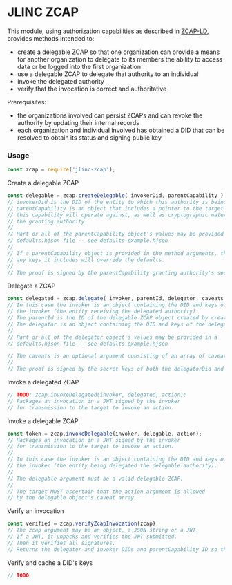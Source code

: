 # JLINC ZCAP

This module, using authorization capabilities as described in [ZCAP-LD](https://w3c-ccg.github.io/zcap-ld/), provides methods intended to:

* create a delegable ZCAP so that one organization can provide a means for another organization to delegate to its members the ability to access data or be logged into the first organization
* use a delegable ZCAP to delegate that authority to an individual
* invoke the delegated authority
* verify that the invocation is correct and authoritative

Prerequisites:

* the organizations involved can persist ZCAPs and can revoke the authority by updating their internal records
* each organization and individual involved has obtained a DID that can be resolved to obtain its status and signing public key

### Usage

```js
const zcap = require('jlinc-zcap');
```

Create a delegable ZCAP

```js
const delegable = zcap.createDelegable( invokerDid, parentCapability );
// invokerDid is the DID of the entity to which this authority is being granted.
// parentCapability is an object that includes a pointer to the target url that
// this capability will operate against, as well as cryptographic material for
// the granting authority.
//
// Part or all of the parentCapability object's values may be provided in a
// defaults.hjson file -- see defaults-example.hjson
//
// If a parentCapability object is provided in the method arguments, the values of
// any keys it includes will override the defaults.
//
// The proof is signed by the parentCapability granting authority's secret key.
```



Delegate a ZCAP

```js
const delegated = zcap.delegate( invoker, parentId, delegator, caveats );
// In this case the invoker is an object containing the DID and keys of
// the invoker (the entity receiving the delegated authority).
// The parentId is the ID of the delegable ZCAP object created by createDelegable.
// The delegator is an object containing the DID and keys of the delegator.
//
// Part or all of the delegator object's values may be provided in a
// defaults.hjson file -- see defaults-example.hjson

// The caveats is an optional argument consisting of an array of caveat objects.
//
// The proof is signed by the secret keys of both the delegatorDid and the invokerDid.

```

Invoke a delegated ZCAP

```js
// TODO: zcap.invokeDelegated(invoker, delegated, action);
// Packages an invocation in a JWT signed by the invoker
// for transmission to the target to invoke an action.
```

Invoke a delegable ZCAP

```js
const token = zcap.invokeDelegable(invoker, delegable, action);
// Packages an invocation in a JWT signed by the invoker
// for transmission to the target to invoke an action.
//
// In this case the invoker is an object containing the DID and keys of
// the invoker (the entity being delegated the delegable authority).
//
// The delegable argument must be a valid delegable ZCAP.
//
// The target MUST ascertain that the action argument is allowed
// by the delegable object's caveat array.
```

Verify an invocation

```js
const verified = zcap.verifyZcapInvocation(zcap);
// The zcap argument may be an object, a JSON string or a JWT.
// If a JWT, it unpacks and verifies the JWT submitted.
// Then it verifies all signatures.
// Returns the delegator and invoker DIDs and parentCapability ID so they can be verified as unrevoked.
```

Verify and cache a DID's keys

```js
// TODO
```
